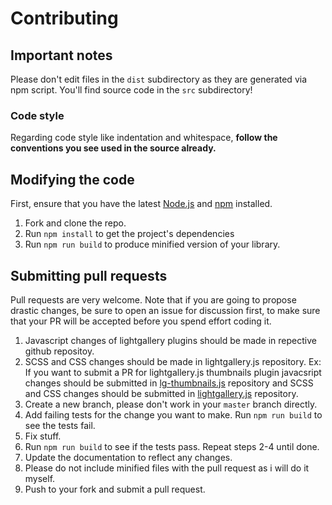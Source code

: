 # Contributing

## Important notes
Please don't edit files in the `dist` subdirectory as they are generated via npm script. You'll find source code in the `src` subdirectory!

### Code style
Regarding code style like indentation and whitespace, **follow the conventions you see used in the source already.**

## Modifying the code
First, ensure that you have the latest [Node.js](http://nodejs.org/) and [npm](http://npmjs.org/) installed.

1. Fork and clone the repo.
1. Run `npm install` to get the project's dependencies
1. Run `npm run build` to produce minified version of your library.

## Submitting pull requests
Pull requests are very welcome. Note that if you are going to propose drastic changes, be sure to open an issue for discussion first, to make sure that your PR will be accepted before you spend effort coding it.

1. Javascript changes of lightgallery plugins should be made in repective github repositoy.
2. SCSS and CSS changes should be made in lightgallery.js repository. Ex: If you want to submit a PR for lightgallery.js thumbnails plugin javacsript changes should be submitted in [lg-thumbnails.js](https://github.com/sachinchoolur/lg-thumbnail.js) repository and SCSS and CSS changes should be submitted in [lightgallery.js](https://github.com/sachinchoolur/lightgallery.js) repository.
2. Create a new branch, please don't work in your `master` branch directly.
1. Add failing tests for the change you want to make. Run `npm run build` to see the tests fail.
1. Fix stuff.
1. Run `npm run build` to see if the tests pass. Repeat steps 2-4 until done.
1. Update the documentation to reflect any changes.
2. Please do not include minified files with the pull request as i will do it myself. 
1. Push to your fork and submit a pull request.
